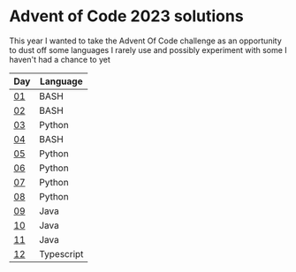 # Advent of Code 2023 solutions

This year I wanted to take the Advent Of Code challenge as an opportunity to dust off some languages I rarely use and possibly experiment with some I haven't had a chance to yet

| Day          | Language   |
| ------------ | ---------- |
| [01](day01/) | BASH       |
| [02](day02/) | BASH       |
| [03](day03/) | Python     |
| [04](day04/) | BASH       |
| [05](day05/) | Python     |
| [06](day06/) | Python     |
| [07](day07/) | Python     |
| [08](day08/) | Python     |
| [09](day09/) | Java       |
| [10](day10/) | Java       |
| [11](day11/) | Java       |
| [12](day12/) | Typescript |
